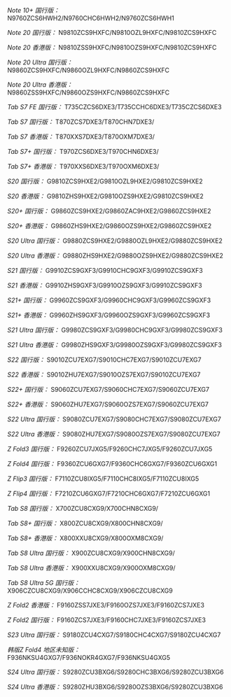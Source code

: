 *Note 10+ 国行版：*
N9760ZCS6HWH2/N9760CHC6HWH2/N9760ZCS6HWH1

*Note 20 国行版：*
N9810ZCS9HXFC/N9810OZL9HXFC/N9810ZCS9HXFC

*Note 20 香港版：*
N9810ZSS9HXFC/N9810OZS9HXFC/N9810ZCS9HXFC

*Note 20 Ultra 国行版：*
N9860ZCS9HXFC/N9860OZL9HXFC/N9860ZCS9HXFC

*Note 20 Ultra 香港版：*
N9860ZSS9HXFC/N9860OZS9HXFC/N9860ZCS9HXFC

*Tab S7 FE 国行版：*
T735CZCS6DXE3/T735CCHC6DXE3/T735CZCS6DXE3

*Tab S7 国行版：*
T870ZCS7DXE3/T870CHN7DXE3/

*Tab S7 香港版：*
T870XXS7DXE3/T870OXM7DXE3/

*Tab S7+ 国行版：*
T970ZCS6DXE3/T970CHN6DXE3/

*Tab S7+ 香港版：*
T970XXS6DXE3/T970OXM6DXE3/

*S20 国行版：*
G9810ZCS9HXE2/G9810OZL9HXE2/G9810ZCS9HXE2

*S20 香港版：*
G9810ZHS9HXE2/G9810OZS9HXE2/G9810ZCS9HXE2

*S20+ 国行版：*
G9860ZCS9HXE2/G9860ZAC9HXE2/G9860ZCS9HXE2

*S20+ 香港版：*
G9860ZHS9HXE2/G9860OZS9HXE2/G9860ZCS9HXE2

*S20 Ultra 国行版：*
G9880ZCS9HXE2/G9880OZL9HXE2/G9880ZCS9HXE2

*S20 Ultra 香港版：*
G9880ZHS9HXE2/G9880OZS9HXE2/G9880ZCS9HXE2

*S21 国行版：*
G9910ZCS9GXF3/G9910CHC9GXF3/G9910ZCS9GXF3

*S21 香港版：*
G9910ZHS9GXF3/G9910OZS9GXF3/G9910ZCS9GXF3

*S21+ 国行版：*
G9960ZCS9GXF3/G9960CHC9GXF3/G9960ZCS9GXF3

*S21+ 香港版：*
G9960ZHS9GXF3/G9960OZS9GXF3/G9960ZCS9GXF3

*S21 Ultra 国行版：*
G9980ZCS9GXF3/G9980CHC9GXF3/G9980ZCS9GXF3

*S21 Ultra 香港版：*
G9980ZHS9GXF3/G9980OZS9GXF3/G9980ZCS9GXF3

*S22 国行版：*
S9010ZCU7EXG7/S9010CHC7EXG7/S9010ZCU7EXG7

*S22 香港版：*
S9010ZHU7EXG7/S9010OZS7EXG7/S9010ZCU7EXG7

*S22+ 国行版：*
S9060ZCU7EXG7/S9060CHC7EXG7/S9060ZCU7EXG7

*S22+ 香港版：*
S9060ZHU7EXG7/S9060OZS7EXG7/S9060ZCU7EXG7

*S22 Ultra 国行版：*
S9080ZCU7EXG7/S9080CHC7EXG7/S9080ZCU7EXG7

*S22 Ultra 香港版：*
S9080ZHU7EXG7/S9080OZS7EXG7/S9080ZCU7EXG7

*Z Fold3 国行版：*
F9260ZCU7JXG5/F9260CHC7JXG5/F9260ZCU7JXG5

*Z Fold4 国行版：*
F9360ZCU6GXG7/F9360CHC6GXG7/F9360ZCU6GXG1

*Z Flip3 国行版：*
F7110ZCU8IXG5/F7110CHC8IXG5/F7110ZCU8IXG5

*Z Flip4 国行版：*
F7210ZCU6GXG7/F7210CHC6GXG7/F7210ZCU6GXG1

*Tab S8 国行版：*
X700ZCU8CXG9/X700CHN8CXG9/

*Tab S8+ 国行版：*
X800ZCU8CXG9/X800CHN8CXG9/

*Tab S8+ 香港版：*
X800XXU8CXG9/X800OXM8CXG9/

*Tab S8 Ultra 国行版：*
X900ZCU8CXG9/X900CHN8CXG9/

*Tab S8 Ultra 香港版：*
X900XXU8CXG9/X900OXM8CXG9/

*Tab S8 Ultra 5G 国行版：*
X906CZCU8CXG9/X906CCHC8CXG9/X906CZCU8CXG9

*Z Fold2 香港版：*
F9160ZSS7JXE3/F9160OZS7JXE3/F9160ZCS7JXE3

*Z Fold2 国行版：*
F9160ZCS7JXE3/F9160CHC7JXE3/F9160ZCS7JXE3

*S23 Ultra 国行版：*
S9180ZCU4CXG7/S9180CHC4CXG7/S9180ZCU4CXG7

*韩版Z Fold4 地区未知版：*
F936NKSU4GXG7/F936NOKR4GXG7/F936NKSU4GXG5

*S24 Ultra 国行版：*
S9280ZCU3BXG6/S9280CHC3BXG6/S9280ZCU3BXG6

*S24 Ultra 香港版：*
S9280ZHU3BXG6/S9280OZS3BXG6/S9280ZCU3BXG6

